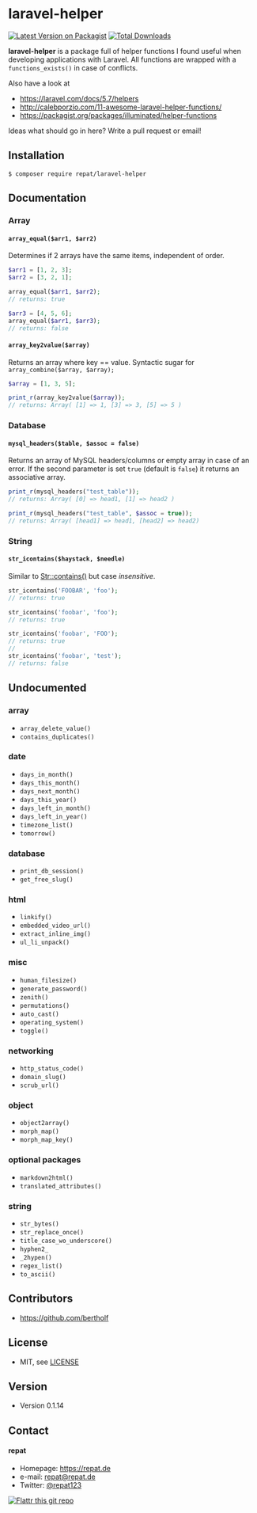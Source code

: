 # laravel-helper
[![Latest Version on Packagist](https://img.shields.io/packagist/v/repat/laravel-helper.svg?style=flat-square)](https://packagist.org/packages/repat/laravel-helper)
[![Total Downloads](https://img.shields.io/packagist/dt/repat/laravel-helper.svg?style=flat-square)](https://packagist.org/packages/repat/laravel-helper)

**laravel-helper** is a package full of helper functions I found useful when developing applications with Laravel. All functions are wrapped with a `functions_exists()` in case of conflicts.

Also have a look at
* https://laravel.com/docs/5.7/helpers
* http://calebporzio.com/11-awesome-laravel-helper-functions/
* https://packagist.org/packages/illuminated/helper-functions

Ideas what should go in here? Write a pull request or email!

## Installation
`$ composer require repat/laravel-helper`

## Documentation

### Array
#### `array_equal($arr1, $arr2)`
Determines if 2 arrays have the same items, independent of order.
```php
$arr1 = [1, 2, 3];
$arr2 = [3, 2, 1];

array_equal($arr1, $arr2);
// returns: true

$arr3 = [4, 5, 6];
array_equal($arr1, $arr3);
// returns: false
```

#### `array_key2value($array)`
Returns an array where key == value. Syntactic sugar for  `array_combine($array, $array);`
```php
$array = [1, 3, 5];

print_r(array_key2value($array));
// returns: Array( [1] => 1, [3] => 3, [5] => 5 )
```

### Database
#### `mysql_headers($table, $assoc = false)`
Returns an array of MySQL headers/columns or empty array in case of an error. If the second parameter is set `true` (default is `false`) it returns an associative array.

```php
print_r(mysql_headers("test_table"));
// returns: Array( [0] => head1, [1] => head2 )

print_r(mysql_headers("test_table", $assoc = true));
// returns: Array( [head1] => head1, [head2] => head2)
```

### String
#### `str_icontains($haystack, $needle)`
Similar to [Str::contains()](https://laravel.com/docs/5.7/helpers#method-str-contains) but case _insensitive_.

```php
str_icontains('FOOBAR', 'foo');
// returns: true

str_icontains('foobar', 'foo');
// returns: true

str_icontains('foobar', 'FOO');
// returns: true
//
str_icontains('foobar', 'test');
// returns: false
```

## Undocumented
### array
* `array_delete_value()`
* `contains_duplicates()`

### date
* `days_in_month()`
* `days_this_month()`
* `days_next_month()`
* `days_this_year()`
* `days_left_in_month()`
* `days_left_in_year()`
* `timezone_list()`
* `tomorrow()`

### database
* `print_db_session()`
* `get_free_slug()`

### html
* `linkify()`
* `embedded_video_url()`
* `extract_inline_img()`
* `ul_li_unpack()`

### misc
* `human_filesize()`
* `generate_password()`
* `zenith()`
* `permutations()`
* `auto_cast()`
* `operating_system()`
* `toggle()`

### networking
* `http_status_code()`
* `domain_slug()`
* `scrub_url()`

### object
* `object2array()`
* `morph_map()`
* `morph_map_key()`

### optional packages
* `markdown2html()`
* `translated_attributes()`

### string
* `str_bytes()`
* `str_replace_once()`
* `title_case_wo_underscore()`
* `hyphen2_`
* `_2hypen()`
* `regex_list()`
* `to_ascii()`

## Contributors
* https://github.com/bertholf

## License
* MIT, see [LICENSE](https://github.com/repat/laravel-helper/blob/master/LICENSE)

## Version
* Version 0.1.14

## Contact
#### repat
* Homepage: https://repat.de
* e-mail: repat@repat.de
* Twitter: [@repat123](https://twitter.com/repat123 "repat123 on twitter")

[![Flattr this git repo](http://api.flattr.com/button/flattr-badge-large.png)](https://flattr.com/submit/auto?user_id=repat&url=https://github.com/repat/laravel-helper&title=laravel-helper&language=&tags=github&category=software)
